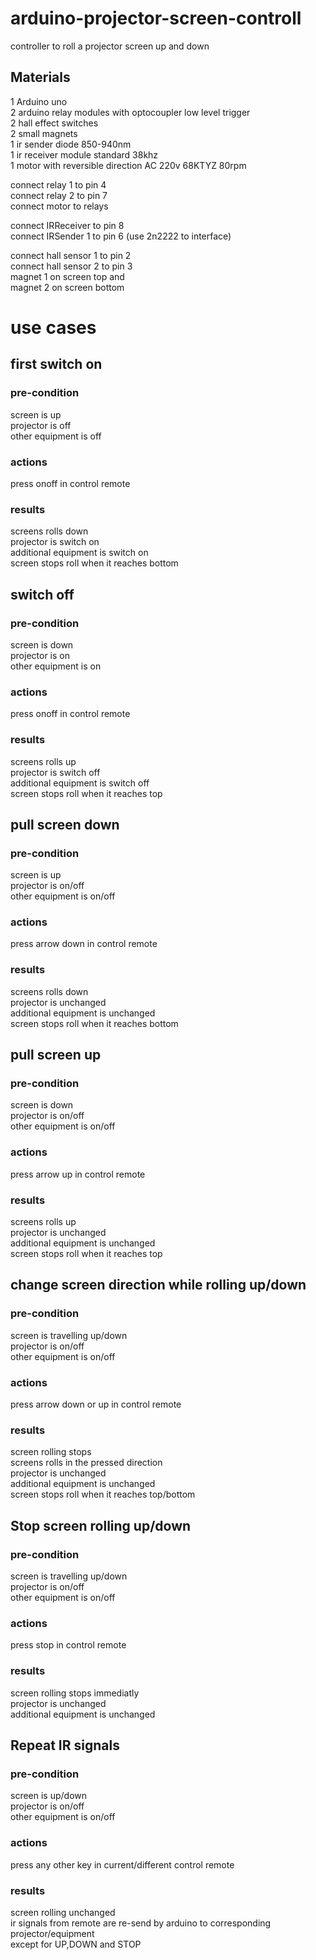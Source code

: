 # arduino-projector-screen-controll

controller to roll a projector screen up and down<br>
## Materials<br>
 1 Arduino uno<br>
 2 arduino relay modules with optocoupler low level trigger<br>
 2 hall effect switches<br>
 2 small magnets<br>
 1 ir sender diode 850-940nm<br>
 1 ir receiver module standard 38khz<br> 
 1 motor with reversible direction AC 220v 68KTYZ 80rpm<br>
 
 connect relay 1 to pin 4<br>
 connect relay 2 to pin 7<br>
 connect motor to relays<br>
 
 connect IRReceiver to pin 8<br>
 connect IRSender 1 to pin 6 (use 2n2222 to interface)<br>
 
 connect hall sensor 1 to pin 2<br>
 connect hall sensor 2 to pin 3<br>
 magnet 1 on screen top and <br>
 magnet 2 on screen bottom<br>
 
 # **use cases**<br>

## first switch on<br>

### pre-condition<br>
screen is up<br>
projector is off<br>
other equipment is off<br>

### actions<br>
press onoff in control remote<br>

### results<br>
screens rolls down<br>
projector is switch on<br>
additional equipment is switch on<br>
screen stops roll when it reaches bottom<br>

## switch off<br>
### pre-condition<br>
screen is down<br>
projector is on<br>
other equipment is on<br>

### actions<br>
press onoff in control remote<br>

### results<br>
screens rolls up<br>
projector is switch off<br>
additional equipment is switch off<br>
screen stops roll when it reaches top<br>

## pull screen down<br>
### pre-condition<br>
screen is up<br>
projector is on/off<br>
other equipment is on/off<br>

### actions<br>
press arrow down in control remote<br>

### results<br>
screens rolls down<br>
projector is unchanged<br>
additional equipment is unchanged<br>
screen stops roll when it reaches bottom<br>

## pull screen up<br>
### pre-condition<br>
screen is down<br>
projector is on/off<br>
other equipment is on/off<br>

### actions<br>
press arrow up in control remote<br>

### results<br>
screens rolls up<br>
projector is unchanged<br>
additional equipment is unchanged<br>
screen stops roll when it reaches top<br>

## change screen direction while rolling up/down<br>
### pre-condition<br>
screen is travelling up/down<br>
projector is on/off<br>
other equipment is on/off<br>

### actions<br>
press arrow down or up in control remote<br>

### results<br>
screen rolling stops<br>
screens rolls in the pressed direction<br>
projector is unchanged<br>
additional equipment is unchanged<br>
screen stops roll when it reaches top/bottom<br>


## Stop screen rolling up/down<br>
### pre-condition<br>
screen is travelling up/down<br>
projector is on/off<br>
other equipment is on/off<br>

### actions<br>
press stop in control remote<br>

### results<br>
screen rolling stops immediatly<br>
projector is unchanged<br>
additional equipment is unchanged<br>


## Repeat IR signals<br>
### pre-condition<br>
screen is up/down<br>
projector is on/off<br>
other equipment is on/off<br>

### actions<br>
press any other key in current/different control remote<br>

### results<br>
screen rolling unchanged<br>
ir signals from remote are re-send by arduino to corresponding projector/equipment<br>
except for UP,DOWN and STOP<br>
